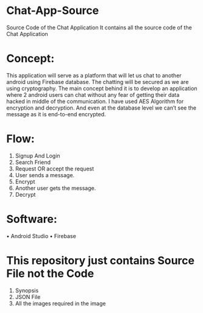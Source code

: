 # Chat-App-Source
Source Code of the Chat Application
It contains all the source code of the Chat Application

# Concept:
This application will serve as a platform that will let us chat to another android using Firebase database. The chatting will be secured as we are using cryptography.
The main concept behind it is to develop an application where 2 android users can chat without any fear of getting their data hacked in middle of the communication.
I have used AES Algorithm for encryption and decryption. And even at the database level we can’t see the message as it is end-to-end encrypted.
 
# Flow:
1.	Signup And Login
2.	Search Friend 
3.	Request OR accept the request
4.	User sends a message.
5.	Encrypt
6.	Another user gets the message.
7.	Decrypt

# Software:
•	Android Studio
•	Firebase

# This repository just contains Source File not the Code
1. Synopsis
2. JSON File
3. All the images required in the image
